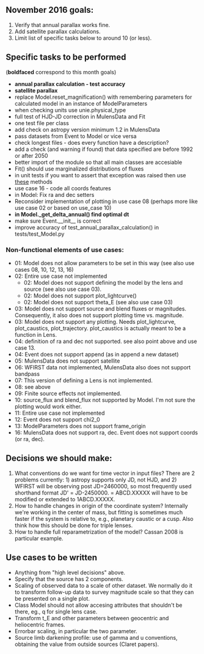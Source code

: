 ## November 2016 goals:
1.    Verify that annual parallax works fine.
2.    Add satellite parallax calculations.
3.    Limit list of specific tasks below to around 10 (or less).

## Specific tasks to be performed
(__boldfaced__ correspond to this month goals)

* __annual parallax calculation - test accuracy__
* __satellite parallax__
* replace Model.reset\_magnification() with remembering parameters for calculated model in an instance of ModelParameters
* when checking units use unie.physical\_type
* full test of HJD-JD correction in MulensData and Fit
* one test file per class
* add check on astropy version minimum 1.2 in MulensData
* pass datasets from Event to Model or vice versa
* check longest files - does every function have a description?
* add a check (and warning if found) that data specified are before 1992 or after 2050
* better import of the module so that all main classes are accesiable
* Fit() should use marginalized distributions of fluxes
* in unit tests if you want to assert that exception was raised then use [these](http://stackoverflow.com/questions/129507/how-do-you-test-that-a-python-function-throws-an-exception) methods
* use case 16 - code all coords features
* in Model: Fix ra and dec setters
* Reconsider implementation of plotting in use case 08 (perhaps more
  like use case 02 or based on use_case 10)
* __in Model.\_get\_delta\_annual() find optimal dt__
* make sure Event.\_\_init\_\_ is correct
* improve accuracy of test\_annual\_parallax\_calculation() in tests/test\_Model.py

### Non-functional elements of use cases:
* 01: Model does not allow parameters to be set in this way (see also use cases 08, 10, 12, 13, 16)
* 02: Entire use case not implemented
  * 02: Model does not support defining the model by the lens and source (see also use case 03).
  * 02: Model does not support plot_lightcurve()
  * 02: Model does not support theta_E (see also use case 03)
* 03: Model does not support source and blend fluxes or magnitudes. Consequently, it also does not support plotting time vs. magnitude.
* 03: Model does not support any plotting. Needs plot_lightcurve, plot_caustics, plot_trajectory. plot_caustics is actually meant to be a function in Lens.
* 04: definition of ra and dec not supported. see also point above and use case 13.
* 04: Event does not support append (as in append a new dataset)
* 05: MulensData does not support satellite
* 06: WFIRST data not implemented, MulensData also does not support bandpass
* 07: This version of defining a Lens is not implemented.
* 08: see above
* 09: Finite source effects not implemented.
* 10: source_flux and blend_flux not supported by Model. I'm not sure
  the plotting would work either.
* 11: Entire use case not implemented
* 12: Event does not support chi2_0
* 13: ModelParameters does not support frame_origin 
* 16: MulensData does not support ra, dec. Event does not support coords (or ra, dec).


## Decisions we should make:

1. What conventions do we want for time vector in input files? There are 2 problems currently: 1) astropy supports only JD, not HJD, and 2) WFIRST will be observing post JD=2460000, so most frequently used shorthand format JD' = JD-2450000. = ABCD.XXXXX will have to be modified or extended to 1ABCD.XXXXX. 
1. How to handle changes in origin of the coordinate system? Internally we're working in the center of mass, but fitting is sometimes much faster if the system is relative to, e.g., planetary caustic or a cusp. Also think how this should be done for triple lenses. 
1. How to handle full reparametrization of the model? Cassan 2008 is particular example. 

## Use cases to be written 

* Anything from "high level decisions" above.
* Specify that the source has 2 components.
* Scaling of observed data to a scale of other dataset. We normally do it to transform follow-up data to survey magnitude scale so that they can be presented on a single plot. 
* Class Model should not allow accesing attributes that shouldn't be there, eg., q for single lens case.
* Transform t_E and other parameters between geocentric and heliocentric frames.
* Errorbar scaling, in particular the two parameter.
* Source limb darkening profile: use of gamma and u conventions, obtaining the value from outside sources (Claret papers). 

